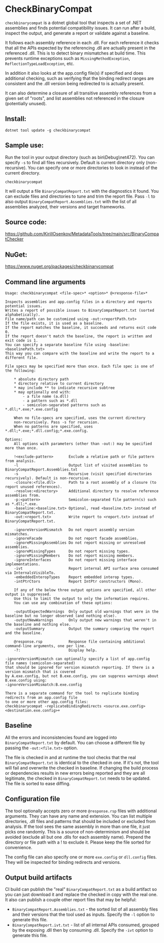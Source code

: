 ﻿# CheckBinaryCompat

`checkbinarycompat` is a dotnet global tool that inspects a set of .NET assemblies and finds potential compatibility issues.
It can run after a build, inspect the output, and generate a report or validate against a baseline.

It follows each assembly reference in each .dll. For each reference it checks that all the APIs expected by the referencing .dll are actually present in the referenced .dll. This is to detect binary mismatches at build time. This prevents runtime exceptions such as `MissingMethodException`, `ReflectionTypeLoadException`, etc.

In addition it also looks at the app.config file(s) if specified and does additional checking, such as verifying that the binding redirect ranges are consistent and the .dll version being redirected to is actually present.

It can also determine a closure of all transitive assembly references from a given set of "roots", and list assemblies not referenced in the closure (potentially unused).

## Install:
```
dotnet tool update -g checkbinarycompat
```

## Sample use:

Run the tool in your output directory (such as bin\Debug\net472). You can specify `-s` to find all files recursively. Default is current directory only (non-recursive). You can specify one or more directories to look in instead of the current directory.
```
checkbinarycompat
```

It will output a file `BinaryCompatReport.txt` with the diagnostics it found. You can exclude files and directories to tune and trim the report file.
Pass `-l` to also output `BinaryCompatReport.Assemblies.txt` with the list of all assemblies analyzed, their versions and target frameworks.

## Source code:
https://github.com/KirillOsenkov/MetadataTools/tree/main/src/BinaryCompatChecker

## NuGet:
https://www.nuget.org/packages/checkbinarycompat

## Command line arguments

```
Usage: checkbinarycompat <file-spec>* <option>* @<response-file>*

Inspects assemblies and app.config files in a directory and reports potential issues.
Writes a report of possible issues to BinaryCompatReport.txt (sorted alphabetically).
File name/path can be customized using -out:<reportPath.txt>
If the file exists, it is used as a baseline.
If the report matches the baseline, it succeeds and returns exit code 0.
If the report doesn't match the baseline, the report is written and exit code is 1.
You can specify a separate baseline file using -baseline:<baselinePath.txt>
This way you can compare with the baseline and write the report to a different file.

File specs may be specified more than once. Each file spec is one of the following:

    * absolute directory path
    * directory relative to current directory
    * may include ** to indicate recursive subtree
    * may optionally end with:
        - a file name (a.dll)
        - a pattern such as *.dll
        - semicolon-separated patterns such as *.dll;*.exe;*.exe.config

    When no file-specs are specified, uses the current directory
    non-recursively. Pass -s for recursion.
    When no patterns are specified, uses *.dll;*.exe;*.dll.config;*.exe.config.

Options:
    All options with parameters (other than -out:) may be specified more than once.

    !<exclude-pattern>       Exclude a relative path or file pattern from analysis.
    -l                       Output list of visited assemblies to BinaryCompatReport.Assemblies.txt
    -s                       Recursive (visit specified directories recursively). Default is non-recursive.
    -closure:<file.dll>      Path to a root assembly of a closure (to report unused references).
    -resolve:<directory>     Additional directory to resolve reference assemblies from.
    -p:<pattern>             Semicolon-separated file pattern(s) such as *.dll;*.exe.
    -baseline:<baseline.txt> Optional, read <baseline.txt> instead of BinaryCompatReport.txt.
    -out:<report.txt>        Write report to <report.txt> instead of BinaryCompatReport.txt.

    -ignoreVersionMismatch   Do not report assembly version mismatches.
    -ignoreFacade            Do not report facade assemblies.
    -ignoreMissingAssemblies Do not report missing or unresolved assemblies.
    -ignoreMissingTypes      Do not report missing types.
    -ignoreMissingMembers    Do not report missing members.
    -ignoreInterfaces        Do not report missing interface implementations.
    -ivt                     Report internal API surface area consumed via InternalsVisibleTo.
    -embeddedInteropTypes    Report embedded interop types.
    -intPtrCtors             Report IntPtr constructors (Mono).

    If any of the below three output options are specified, all other output is suppressed.
    Use this to limit the output to only the information requires.
    You can use any combination of these options:

    -outputExpectedWarnings  Only output old warnings that were in the baseline but no longer observed (and nothing else).
    -outputNewWarnings       Only output new warnings that weren't in the baseline and nothing else.
    -outputSummary           Output the summary comparing the report and the baseline.

    @response.rsp            Response file containing additional command-line arguments, one per line.
    -?:                      Display help.

-ignoreVersionMismatch can optionally specify a list of app.config file names (semicolon-separated)
that should be ignored for version mismatch reporting. If there is a version mismatch that is covered
by A.exe.config, but not B.exe.config, you can suppress warnings about B.exe.config using:
-ignoreVersionMismatch:B.exe.config

There is a separate command for the tool to replicate binding redirects from an app.config file
to one or more other app.config files:
checkbinarycompat -replicateBindingRedirects <source.exe.config> <destination.exe.config>+
```

## Baseline

All the errors and inconsistencies found are logged into `BinaryCompatReport.txt` by default. You can choose a different file by passing the `-out:<file.txt>` option.

The file is checked in and at runtime the tool checks that the real `BinaryCompatReport.txt` is identical to the checked in one. If it's not, the tool will fail and overwrite the checked in baseline. If changing the build process or dependencies results in new errors being reported and they are all legitimate, the checked in `BinaryCompatReport.txt` needs to be updated. The file is sorted to ease diffing.

## Configuration file

The tool optionally accepts zero or more `@response.rsp` files with additional arguments. They can have any name and extension. You can list multiple directories, .dll files and patterns that should be included or excluded from analysis. If the tool sees the same assembly in more than one file, it just picks one randomly. This is a source of non-determinism and should be avoided (exclude all but one .dlls for each assembly name). Prepend the directory or file path with a ! to exclude it. Please keep the file sorted for convenience.

The config file can also specify one or more `exe.config` or `dll.config` files. They will be inspected for binding redirects and versions.

## Output build artifacts
CI build can publish the "real" `BinaryCompatReport.txt` as a build artifact so you can just download it and replace the checked in copy with the real one. It also can publish a couple other report files that may be helpful:

 * `BinaryCompatReport.Assemblies.txt` - the sorted list of all assembly files and their versions that the tool used as inputs. Specify the `-l` option to generate this file.
 * `BinaryCompatReport.ivt.txt` - list of all internal APIs consumed, grouped by the exposing .dll then by consuming .dll. Specify the `-ivt` option to generate this file.

